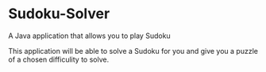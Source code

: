 # Sudoku-Solver
A Java application that allows you to play Sudoku

This application will be able to solve a Sudoku for you and give you a puzzle of a chosen difficulity to solve.
